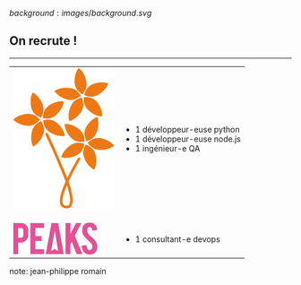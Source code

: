$background:images/background.svg$
## On recrute !
---

<table>
 <tr>
   <td><img src="images/bouquet_small.svg"></td>
   <td>
     <ul>
       <li>1 développeur-euse python</li>
       <li>1 développeur-euse node.js</li>
       <li>1 ingénieur-e QA</li>
     </ul>
   </td>
 </tr>
 <tr>
   <td><br/><img src="images/peaks.png"></td>
   <td><br/>
     <ul>
       <li>1 consultant-e devops</li>
     </ul>
   </td>
 </tr>
</table>

note: jean-philippe romain
